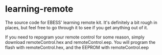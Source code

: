 # learning-remote
The source code for EBESS' learning remote kit. It's definitely a bit rough in places, but feel free to go through it to see if you get anything out of it.

If you need to repogram your remote control for some reason, simply download remoteControl.hex and remoteControl.eep. You will program the flash with remoteControl.hex, and the EEPROM with remoteControl.eep
